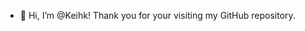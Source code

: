 - 👋 Hi, I’m @Keihk! Thank you for your visiting my GitHub repository. 

<!---
Keihk/Keihk is a ✨ special ✨ repository because its `README.md` (this file) appears on your GitHub profile.
You can click the Preview link to take a look at your changes.
--->
